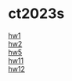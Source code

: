 # ct2023s
[hw1](https://yenchieh0716.github.io/ct2023s/hw01/)<br>
[hw2](https://yenchieh0716.github.io/ct2023s/hw02/)<br>
[hw5](https://yenchieh0716.github.io/ct2023s/hw05/)<br>
[hw11](https://yenchieh0716.github.io/ct2023s/hw11/)<br>
[hw12](https://yenchieh0716.github.io/ct2023s/hw12/)<br>

